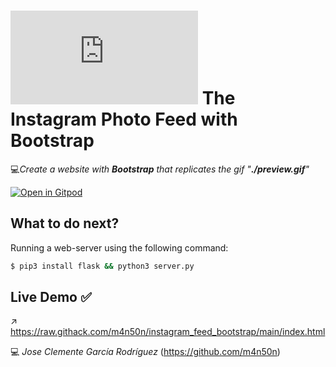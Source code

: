 # ![4Geeks Logo](http://assets.breatheco.de/apis/img/images.php?blob&random&cat=icon&tags=4geeks,16) The Instagram Photo Feed with Bootstrap 

💻*Create a website with **Bootstrap** that replicates the gif "**./preview.gif**"*

[![Open in Gitpod](https://gitpod.io/button/open-in-gitpod.svg)](https://gitpod.io#https://github.com/4GeeksAcademy/html-hello.git)

## What to do next?

Running a web-server using the following command:

```sh
$ pip3 install flask && python3 server.py
```



## Live Demo ✅
↗ https://raw.githack.com/m4n50n/instagram_feed_bootstrap/main/index.html<br>

💻 _Jose Clemente García Rodríguez_ (https://github.com/m4n50n)